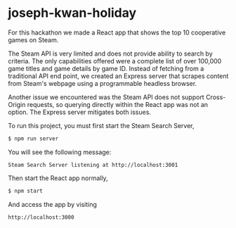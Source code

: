 # joseph-kwan-holiday

For this hackathon we made a React app that shows the top 10 cooperative games on Steam.

The Steam API is very limited and does not provide ability to search by criteria. The only capabilities offered were a complete list of over 100,000 game titles and game details by game ID. Instead of fetching from a traditional API end point, we created an Express server that scrapes content from Steam's webpage using a programmable headless browser.

Another issue we encountered was the Steam API does not support Cross-Origin requests, so querying directly within the React app was not an option. The Express server mitigates both issues.

To run this project, you must first start the Steam Search Server,

```sh
$ npm run server
```

You will see the following message:

```none
Steam Search Server listening at http://localhost:3001
```

Then start the React app normally,

```sh
$ npm start
```

And access the app by visiting

```none
http://localhost:3000
```
